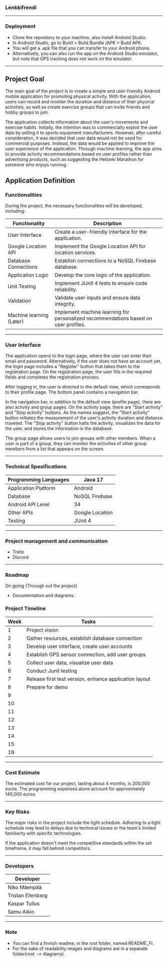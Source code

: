 ### Lenkkifrendi
---
### Deployment

- Clone the repository to your machine, also install Android Studio.
- In Android Studio, go to Build > Build Bundle /APK > Build APK.
- You will get a .apk file that you can transfer to your Android phone.
- Alternatively, you can also run the app on the Android Studio emulator, but note that GPS tracking does not work on the emulator.

---
## Project Goal

The main goal of the project is to create a simple and user-friendly Android mobile application for promoting physical activity. With the application, users can record and monitor the duration and distance of their physical activities, as well as create exercise groups that can invite friends and hobby groups to join.

The application collects information about the user's movements and exercise habits. Initially, the intention was to commercially exploit the user data by selling it to sports equipment manufacturers. However, after careful consideration, it was decided that user data would not be used for commercial purposes. Instead, the data would be applied to improve the user experience of the application. Through machine learning, the app aims to provide activity recommendations based on user profiles rather than advertising products, such as suggesting the Helsinki Marathon for someone who enjoys running.

## Application Definition

### Functionalities

During the project, the necessary functionalities will be developed, including:

| Functionality            | Description                                                                                             |
|--------------------------|---------------------------------------------------------------------------------------------------------|
| User Interface           | Create a user-friendly interface for the application.                                                    |
| Google Location API      | Implement the Google Location API for location services.                                                  |
| Database Connections     | Establish connections to a NoSQL Firebase database.                                                        |
| Application Logic        | Develop the core logic of the application.                                                               |
| Unit Testing             | Implement JUnit 4 tests to ensure code reliability.                                                      |
| Validation               | Validate user inputs and ensure data integrity.                                                          |
| Machine learning (Later) | Implement machine learning for personalized recommendations based on user profiles.                      |

---

### User Interface

The application opens to the login page, where the user can enter their email and password. Alternatively, if the user does not have an account yet, the login page includes a "Register" button that takes them to the registration page. On the registration page, the user fills in the required fields and completes the registration process.

After logging in, the user is directed to the default view, which corresponds to their profile page. The bottom panel contains a navigation bar.

In the navigation bar, in addition to the default view (profile page), there are also activity and group pages. On the activity page, there are "Start activity" and "Stop activity" buttons. As the names suggest, the "Start activity" button initiates the measurement of the user's activity duration and distance traveled. The "Stop activity" button halts the activity, visualizes the data for the user, and stores the information in the database.

The group page allows users to join groups with other members. When a user is part of a group, they can monitor the activities of other group members from a list that appears on the screen.

---       

### Technical Spesifications

| Programming Languages | Java 17            |
|------------------------|---------------------|
| Application Platform   | Android             |
| Database               | NoSQL Firebase      |
| Android API Level      | 34                  |
| Other APIs             | Google Location     |
| Testing                | JUnit 4             |

---

### Project management and communication
- Trello
- Discord

---

### Roadmap

On going (Through out the project)

- Documentation and diagrams.

### Project Timeline

| Week | Tasks                                                      |
|------|------------------------------------------------------------|
| 1    | Project vision                                             |
| 2    | Gather resources, establish database connection           |
| 3    | Develop user interface, create user accounts              |
| 4    | Establish GPS sensor connection, add user groups          |
| 5    | Collect user data, visualize user data                    |
| 6    | Conduct Junit testing                                      |
| 7    | Release first test version, enhance application layout    |
| 8    | Prepare for demo                                           |
| 9    |                                                            |
| 10   |                                                            |
| 11   |                                                            |
| 12   |                                                            |
| 13   |                                                            |
| 14   |                                                            |
| 15   |                                                            |
| 16   |                                                            |

---

### Cost Estimate

The estimated cost for our project, lasting about 4 months, is 200,000 euros. The programming expenses alone account for approximately 140,000 euros.

---

### Key Risks

The major risks in the project include the tight schedule. Adhering to a tight schedule may lead to delays due to technical issues or the team's limited familiarity with specific technologies.

If the application doesn't meet the competitive standards within the set timeframe, it may fall behind competitors.

---

### Developers

| Developer          |
|--------------------|
| Niko Mäenpää       |
| Tristan Ellenberg  |
| Kaspar Tullus      |
| Samu Aikio         |

---

### Note
- You can find a finnish readme, in the root folder, named README_FI.
- For the sake of readability images and diagrams are in a separate folder(root --> diagrams).